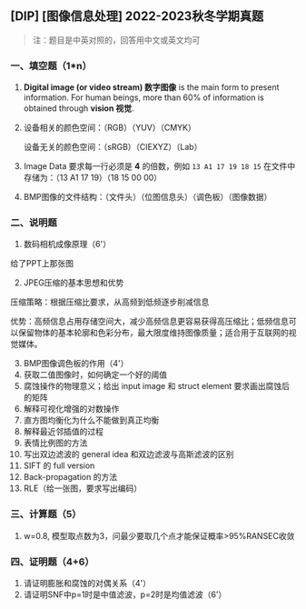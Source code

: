 ## [DIP] [图像信息处理] 2022-2023秋冬学期真题

> 注：题目是中英对照的，回答用中文或英文均可

### 一、填空题（1*n）

1. **Digital image (or video stream) 数字图像** is the main form to present information. For human beings, more than 60% of information is obtained through **vision 视觉**.

2. 设备相关的颜色空间：（RGB）（YUV）（CMYK）

   设备无关的颜色空间：（sRGB）（CIEXYZ）（Lab）

3. Image Data 要求每一行必须是 **4** 的倍数，例如 `13 A1 17 19 18 15` 在文件中存储为：（13 A1 17 19）（18 15 00 00）

4. BMP图像的文件结构：（文件头）（位图信息头）（调色板）（图像数据）

### 二、说明题

1. 数码相机成像原理（6'）

给了PPT上那张图

2. JPEG压缩的基本思想和优势

压缩策略：根据压缩比要求，从高频到低频逐步削减信息

优势：高频信息占用存储空间大，减少高频信息更容易获得高压缩比；低频信息可以保留物体的基本轮廓和色彩分布，最大限度维持图像质量；适合用于互联网的视觉媒体。

3. BMP图像调色板的作用（4'）
4. 获取二值图像时，如何确定一个好的阈值
5. 腐蚀操作的物理意义；给出 input image 和 struct element 要求画出腐蚀后的矩阵
6. 解释可视化增强的对数操作
7. 直方图均衡化为什么不能做到真正均衡
8. 解释最近邻插值的过程
9. 表情比例图的方法
10. 写出双边滤波的 general idea 和双边滤波与高斯滤波的区别
11. SIFT 的 full version
12. Back-propagation 的方法
13. RLE（给一张图，要求写出编码）

### 三、计算题（5）

1. w=0.8, 模型取点数为3，问最少要取几个点才能保证概率>95%RANSEC收敛

### 四、证明题（4+6）

1. 请证明膨胀和腐蚀的对偶关系（4'）
2. 请证明SNF中p=1时是中值滤波，p=2时是均值滤波（6'）